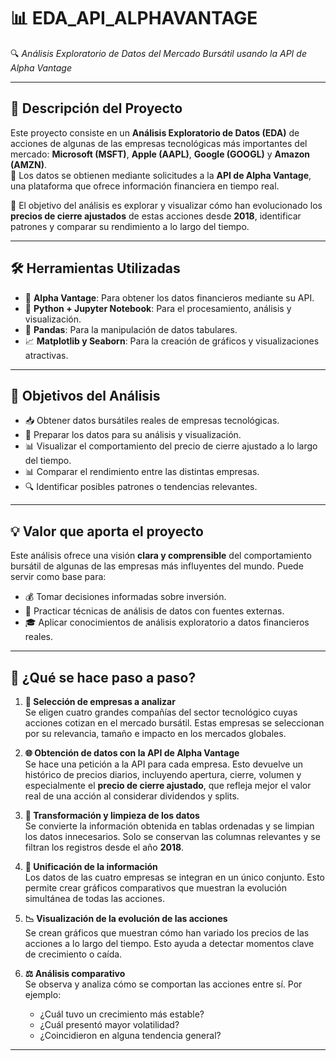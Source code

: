 # 📊 EDA_API_ALPHAVANTAGE

🔍 _Análisis Exploratorio de Datos del Mercado Bursátil usando la API de Alpha Vantage_

---

## 🧠 Descripción del Proyecto

Este proyecto consiste en un **Análisis Exploratorio de Datos (EDA)** de acciones de algunas de las empresas tecnológicas más importantes del mercado: **Microsoft (MSFT)**, **Apple (AAPL)**, **Google (GOOGL)** y **Amazon (AMZN)**.  
📡 Los datos se obtienen mediante solicitudes a la **API de Alpha Vantage**, una plataforma que ofrece información financiera en tiempo real.

🎯 El objetivo del análisis es explorar y visualizar cómo han evolucionado los **precios de cierre ajustados** de estas acciones desde **2018**, identificar patrones y comparar su rendimiento a lo largo del tiempo.

---

## 🛠️ Herramientas Utilizadas

- 🔑 **Alpha Vantage**: Para obtener los datos financieros mediante su API.  
- 🐍 **Python + Jupyter Notebook**: Para el procesamiento, análisis y visualización.  
- 🧮 **Pandas**: Para la manipulación de datos tabulares.  
- 📈 **Matplotlib y Seaborn**: Para la creación de gráficos y visualizaciones atractivas.  

---

## 🎯 Objetivos del Análisis

- 📥 Obtener datos bursátiles reales de empresas tecnológicas.  
- 🧹 Preparar los datos para su análisis y visualización.  
- 📊 Visualizar el comportamiento del precio de cierre ajustado a lo largo del tiempo.  
- 📊 Comparar el rendimiento entre las distintas empresas.  
- 🔍 Identificar posibles patrones o tendencias relevantes.  

---

## 💡 Valor que aporta el proyecto

Este análisis ofrece una visión **clara y comprensible** del comportamiento bursátil de algunas de las empresas más influyentes del mundo. Puede servir como base para:

- 💰 Tomar decisiones informadas sobre inversión.  
- 🧪 Practicar técnicas de análisis de datos con fuentes externas.  
- 🎓 Aplicar conocimientos de análisis exploratorio a datos financieros reales.  

---

## 🔎 ¿Qué se hace paso a paso?

1. **📌 Selección de empresas a analizar**  
   Se eligen cuatro grandes compañías del sector tecnológico cuyas acciones cotizan en el mercado bursátil. Estas empresas se seleccionan por su relevancia, tamaño e impacto en los mercados globales.

2. **🌐 Obtención de datos con la API de Alpha Vantage**  
   Se hace una petición a la API para cada empresa. Esto devuelve un histórico de precios diarios, incluyendo apertura, cierre, volumen y especialmente el **precio de cierre ajustado**, que refleja mejor el valor real de una acción al considerar dividendos y splits.

3. **🧼 Transformación y limpieza de los datos**  
   Se convierte la información obtenida en tablas ordenadas y se limpian los datos innecesarios. Solo se conservan las columnas relevantes y se filtran los registros desde el año **2018**.

4. **🔗 Unificación de la información**  
   Los datos de las cuatro empresas se integran en un único conjunto. Esto permite crear gráficos comparativos que muestran la evolución simultánea de todas las acciones.

5. **📉 Visualización de la evolución de las acciones**  
   Se crean gráficos que muestran cómo han variado los precios de las acciones a lo largo del tiempo. Esto ayuda a detectar momentos clave de crecimiento o caída.

6. **⚖️ Análisis comparativo**  
   Se observa y analiza cómo se comportan las acciones entre sí. Por ejemplo:

   - ¿Cuál tuvo un crecimiento más estable?  
   - ¿Cuál presentó mayor volatilidad?  
   - ¿Coincidieron en alguna tendencia general?

---
